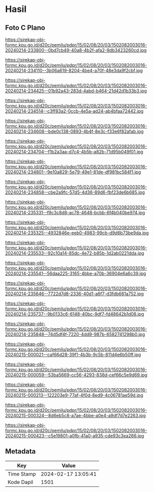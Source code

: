 # Hasil

## Foto C Plano

https://sirekap-obj-formc.kpu.go.id/d20c/pemilu/pdpr/15/02/08/20/03/1502082003016-20240214-233800--0bd7cb49-40a8-4b2f-afa2-9db3423260cd.jpg

https://sirekap-obj-formc.kpu.go.id/d20c/pemilu/pdpr/15/02/08/20/03/1502082003016-20240214-234110--3b06a619-8204-4be4-a70f-48e3da9f2cbf.jpg

https://sirekap-obj-formc.kpu.go.id/d20c/pemilu/pdpr/15/02/08/20/03/1502082003016-20240214-234425--01b92a43-283d-4abd-b464-21d42d1b33b3.jpg

https://sirekap-obj-formc.kpu.go.id/d20c/pemilu/pdpr/15/02/08/20/03/1502082003016-20240214-234514--c3ff83a2-0ccb-4e5a-ad24-ab4bfaa72442.jpg

https://sirekap-obj-formc.kpu.go.id/d20c/pemilu/pdpr/15/02/08/20/03/1502082003016-20240214-234608--bde0c138-0893-4b4f-8e3c-f33e6f82afab.jpg

https://sirekap-obj-formc.kpu.go.id/d20c/pemilu/pdpr/15/02/08/20/03/1502082003016-20240214-234704--f1b2a3aa-d7c4-4b5b-a82b-71d95b049f01.jpg

https://sirekap-obj-formc.kpu.go.id/d20c/pemilu/pdpr/15/02/08/20/03/1502082003016-20240214-234801--9e10a829-5e79-49e1-81de-df981bc584f1.jpg

https://sirekap-obj-formc.kpu.go.id/d20c/pemilu/pdpr/15/02/08/20/03/1502082003016-20240214-234858--cbe2a9fc-57d5-4d36-89d6-fbf23de6b685.jpg

https://sirekap-obj-formc.kpu.go.id/d20c/pemilu/pdpr/15/02/08/20/03/1502082003016-20240214-235331--f9c3c8d8-ac78-4648-bcbb-6f4b040be974.jpg

https://sirekap-obj-formc.kpu.go.id/d20c/pemilu/pdpr/15/02/08/20/03/1502082003016-20240214-235325--4932846e-eeb0-4983-99cb-d9d6b73be9da.jpg

https://sirekap-obj-formc.kpu.go.id/d20c/pemilu/pdpr/15/02/08/20/03/1502082003016-20240214-235533--92c10a14-85dc-4e72-b85b-1d2ab0221dda.jpg

https://sirekap-obj-formc.kpu.go.id/d20c/pemilu/pdpr/15/02/08/20/03/1502082003016-20240214-235541--56daa225-3165-4bbe-a70b-36904e6a6c39.jpg

https://sirekap-obj-formc.kpu.go.id/d20c/pemilu/pdpr/15/02/08/20/03/1502082003016-20240214-235646--7722d7d8-2336-40d1-a6f7-d3fdb661a752.jpg

https://sirekap-obj-formc.kpu.go.id/d20c/pemilu/pdpr/15/02/08/20/03/1502082003016-20240214-235737--9b0133c6-6148-40bc-9df7-fd48642b1d08.jpg

https://sirekap-obj-formc.kpu.go.id/d20c/pemilu/pdpr/15/02/08/20/03/1502082003016-20240214-235848--74d5df4f-7220-4dd9-987b-6582741298b0.jpg

https://sirekap-obj-formc.kpu.go.id/d20c/pemilu/pdpr/15/02/08/20/03/1502082003016-20240215-000021--caf66d28-39f1-4b3b-9c5b-811d4e6b50ff.jpg

https://sirekap-obj-formc.kpu.go.id/d20c/pemilu/pdpr/15/02/08/20/03/1502082003016-20240215-000059--53ba5669-cc56-4293-838d-cef66c5e9d69.jpg

https://sirekap-obj-formc.kpu.go.id/d20c/pemilu/pdpr/15/02/08/20/03/1502082003016-20240215-000213--122203e9-77af-4f0d-8ed9-4c06781ae59d.jpg

https://sirekap-obj-formc.kpu.go.id/d20c/pemilu/pdpr/15/02/08/20/03/1502082003016-20240215-000324--8d6eb5c8-a7ae-4bbe-a0e4-a9df7d7e2263.jpg

https://sirekap-obj-formc.kpu.go.id/d20c/pemilu/pdpr/15/02/08/20/03/1502082003016-20240215-000423--c5e19801-a0fb-41a0-a935-cde93c3ea266.jpg


## Metadata

| Key        | Value               |
| ---------- | ------------------- |
| Time Stamp | 2024-02-17 13:05:41 |
| Kode Dapil | 1501                |




